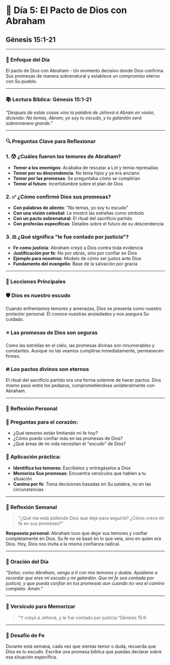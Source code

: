 # 📖 Día 5: El Pacto de Dios con Abraham

## Génesis 15:1-21

---

### 🎯 **Enfoque del Día**

El pacto de Dios con Abraham - Un momento decisivo donde Dios confirma Sus promesas de manera sobrenatural y establece un compromiso eterno con Su pueblo.

---

### 📚 **Lectura Bíblica: Génesis 15:1-21**

*"Después de estas cosas vino la palabra de Jehová a Abram en visión, diciendo: No temas, Abram; yo soy tu escudo, y tu galardón será sobremanera grande."*

---

### 🔍 **Preguntas Clave para Reflexionar**

### 1. 😰 **¿Cuáles fueron los temores de Abraham?**

- **Temor a los enemigos**: Acababa de rescatar a Lot y temía represalias
- **Temor por su descendencia**: No tenía hijos y ya era anciano
- **Temor por las promesas**: Se preguntaba cómo se cumplirían
- **Temor al futuro**: Incertidumbre sobre el plan de Dios

### 2. ✅ **¿Cómo confirmó Dios sus promesas?**

- **Con palabras de aliento**: "No temas, yo soy tu escudo"
- **Con una visión celestial**: Le mostró las estrellas como símbolo
- **Con un pacto sobrenatural**: El ritual del sacrificio partido
- **Con profecías específicas**: Detalles sobre el futuro de su descendencia

### 3. ⚖️ **¿Qué significa "le fue contado por justicia"?**

- **Fe como justicia**: Abraham creyó a Dios contra toda evidencia
- **Justificación por fe**: No por obras, sino por confiar en Dios
- **Ejemplo para nosotros**: Modelo de cómo ser justos ante Dios
- **Fundamento del evangelio**: Base de la salvación por gracia

---

### 🌟 **Lecciones Principales**

### 🛡️ **Dios es nuestro escudo**

Cuando enfrentamos temores y amenazas, Dios se presenta como nuestro protector personal. Él conoce nuestras ansiedades y nos asegura Su cuidado.

### ⭐ **Las promesas de Dios son seguras**

Como las estrellas en el cielo, las promesas divinas son innumerables y constantes. Aunque no las veamos cumplirse inmediatamente, permanecen firmes.

### 🔥 **Los pactos divinos son eternos**

El ritual del sacrificio partido era una forma solemne de hacer pactos. Dios mismo pasó entre los pedazos, comprometiéndose unilateralmente con Abraham.

---

### 💭 **Reflexión Personal**

### 🤔 **Preguntas para el corazón:**

- ¿Qué temores están limitando mi fe hoy?
- ¿Cómo puedo confiar más en las promesas de Dios?
- ¿Qué áreas de mi vida necesitan el "escudo" de Dios?

### 🙏 **Aplicación práctica:**

- **Identifica tus temores**: Escríbelos y entregáselos a Dios
- **Memoriza Sus promesas**: Encuentra versículos que hablen a tu situación
- **Camina por fe**: Toma decisiones basadas en Su palabra, no en las circunstancias

---

### 🌱 **Reflexión Semanal**

> "¿Qué me está pidiendo Dios que deje para seguirle? ¿Cómo crece mi fe en sus promesas?"
> 

**Respuesta personal:**
Abraham tuvo que dejar sus temores y confiar completamente en Dios. Su fe no se basó en lo que veía, sino en quien era Dios. Hoy, Dios nos invita a la misma confianza radical.

---

### 🎵 **Oración del Día**

*"Señor, como Abraham, vengo a ti con mis temores y dudas. Ayúdame a recordar que eres mi escudo y mi galardón. Que mi fe sea contada por justicia, y que pueda confiar en tus promesas aun cuando no vea el camino completo. Amén."*

---

### 📝 **Versículo para Memorizar**

> "Y creyó a Jehová, y le fue contado por justicia."Génesis 15:6
> 

---

### 🚀 **Desafío de Fe**

Durante esta semana, cada vez que sientas temor o duda, recuerda que Dios es tu escudo. Escribe una promesa bíblica que puedas declarar sobre esa situación específica.